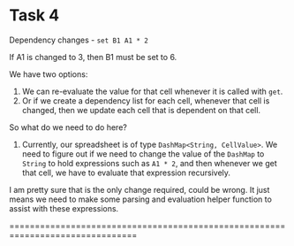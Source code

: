 # Task 4

Dependency changes - `set B1 A1 * 2`

If A1 is changed to 3, then B1 must be set to 6.

We have two options:

1. We can re-evaluate the value for that cell whenever it is called with `get`.
2. Or if we create a dependency list for each cell, whenever that cell is changed,
   then we update each cell that is dependent on that cell.

So what do we need to do here?

1. Currently, our spreadsheet is of type `DashMap<String, CellValue>`. We need
   to figure out if we need to change the value of the `DashMap` to `String` to hold
   expressions such as `A1 * 2`, and then whenever we get that cell, we have to
   evaluate that expression recursively.

I am pretty sure that is the only change required, could be wrong. It just means
we need to make some parsing and evaluation helper function to assist with
these expressions.

===============================================================================
